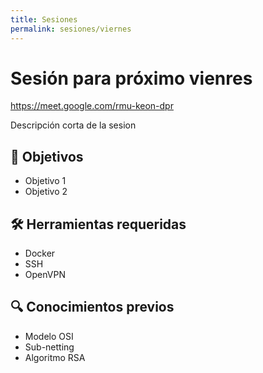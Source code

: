 ```yaml
---
title: Sesiones
permalink: sesiones/viernes
---
```


# Sesión para próximo vienres

<https://meet.google.com/rmu-keon-dpr>

Descripción corta de la sesion

## 🎯 Objetivos

* Objetivo 1
* Objetivo 2

## 🛠️ Herramientas requeridas

* Docker
* SSH
* OpenVPN

## 🔍 Conocimientos previos

* Modelo OSI
* Sub-netting
* Algoritmo RSA

